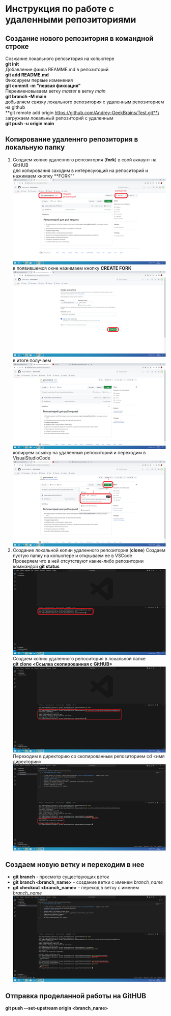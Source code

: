 # Инструкция по работе с удаленными репозиториями

## Создание нового репозитория в командной строке

Созжание локального репозитория на копьютере\
**git init**   
Добавление фаила REAMME.md в репозиторий\
**git add README.md**  
Фиксируем первые изменения\
**git commit -m "первая фиксация"**\
Переименовываем ветку *master* в ветку *main*\
**git branch -M main**\
добывляем связку локального репозитория с удаленным репозиторием на github\
**git remote add origin https://github.com/Andrey-GeekBrains/Test.git**\
загружаем локальный репозиторий с удаленным\
**git push -u origin main**

## Копирование удаленнго репозитория в локальную папку
1. Создаем копию удаленного репозитория (**fork**) в свой аккаунт на GitHUB\
для копирования заходим в интересующий на репоситорий и нажимаем кнопку **FORK""\
!["RepositForCopy"](RepositForCopy.png)
в появившемся окне нажимаем кнопку **CREATE FORK**\
!["ForkReposit"](ForkReposit.png)
в итоге получаем\
![forkResult](ForkResult.png)
копируем ссылку на удаленный репоситорий и переходим в VisualStudioCode
![copyRefDeposit](CopyRefDeposit.png)
2. Создание локальной копии удаленного репозитория (**clone**)
Создаем пустую папку на копьютере и открываем ее в VSCode\
Проверяем что в ней отсутствуют какие-либо репозитории коммандой **git status**\
![Alt text](EmptyDir.png)
Создаем копию удаленного репоситория в локальной папке\
**git clone <Сcылка cкопированная с GitHUB>**
![CloneReposit](CloneReposit.png)
Переходим в директорию со скопированным репозиторием
cd <имя директории>
![ChangeDir](ChangeDir.png)

## Создаем новую ветку и переходим в нее
 * **git branch** - просмотр существующих веток
 * **git branch <branch_name>** - создание ветки с именем *branch_name*
 * **git checkout <branch_name>** - переход в ветку с именем *branch_name*
![BranchMade](BranchMade.png)

## Отправка проделанной работы на GitHUB

**git push --set-upstream origin <branch_name>**